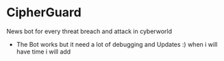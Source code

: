 # CipherGuard
News bot for every threat breach and attack in cyberworld

* The Bot works but it need a lot of debugging and Updates :) when i will have time i will add

